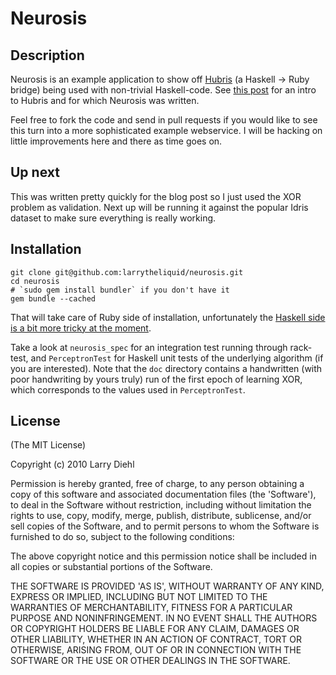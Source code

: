 # Neurosis

## Description

Neurosis is an example application to show off [Hubris](http://github.com/mwotton/Hubris) (a Haskell -> Ruby bridge) being used with non-trivial Haskell-code. See [this post](http://engineyard.com/blog/2010/a-hint-of-hubris/) for an intro to Hubris and for which Neurosis was written.

Feel free to fork the code and send in pull requests if you would like to see this turn into a more sophisticated example webservice. I will be hacking on little improvements here and there as time goes on.

## Up next

This was written pretty quickly for the blog post so I just used the XOR problem as validation. Next up will be running it against the popular Idris dataset to make sure everything is really working.

## Installation

    git clone git@github.com:larrytheliquid/neurosis.git
    cd neurosis
    # `sudo gem install bundler` if you don't have it
    gem bundle --cached

That will take care of Ruby side of installation, unfortunately the [Haskell side is a bit more tricky at the moment](http://wiki.github.com/mwotton/Hubris/Installation/).

Take a look at `neurosis_spec` for an integration test running through rack-test, and `PerceptronTest` for Haskell unit tests of the underlying algorithm (if you are interested). Note that the `doc` directory contains a handwritten (with poor handwriting by yours truly) run of the first epoch of learning XOR, which corresponds to the values used in `PerceptronTest`.

## License

(The MIT License)

Copyright (c) 2010 Larry Diehl

Permission is hereby granted, free of charge, to any person obtaining
a copy of this software and associated documentation files (the
'Software'), to deal in the Software without restriction, including
without limitation the rights to use, copy, modify, merge, publish,
distribute, sublicense, and/or sell copies of the Software, and to
permit persons to whom the Software is furnished to do so, subject to
the following conditions:

The above copyright notice and this permission notice shall be
included in all copies or substantial portions of the Software.

THE SOFTWARE IS PROVIDED 'AS IS', WITHOUT WARRANTY OF ANY KIND,
EXPRESS OR IMPLIED, INCLUDING BUT NOT LIMITED TO THE WARRANTIES OF
MERCHANTABILITY, FITNESS FOR A PARTICULAR PURPOSE AND NONINFRINGEMENT.
IN NO EVENT SHALL THE AUTHORS OR COPYRIGHT HOLDERS BE LIABLE FOR ANY
CLAIM, DAMAGES OR OTHER LIABILITY, WHETHER IN AN ACTION OF CONTRACT,
TORT OR OTHERWISE, ARISING FROM, OUT OF OR IN CONNECTION WITH THE
SOFTWARE OR THE USE OR OTHER DEALINGS IN THE SOFTWARE.
